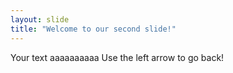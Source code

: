 ```yaml
---
layout: slide
title: "Welcome to our second slide!"
---
```

Your text aaaaaaaaaa
Use the left arrow to go back!
